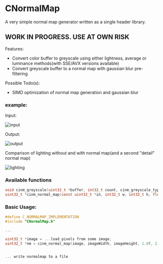 # CNormalMap
A very simple normal map generator written as a single header library.


 ## WORK IN PROGRESS. USE AT OWN RISK


Features:
 - Convert color buffer to greyscale using either lightness, average or luminance methods(with SSE/AVX versions available)
 - Convert greyscale buffer to a normal map with gaussian blur pre-filtering

Possible Todo(s):
 - SIMD optimization of normal map generation and gaussian blur

### example:

Input:

![input](https://imgur.com/Grx9Uvs.png) 

Output:

![output](https://i.imgur.com/m64imlB.png)

Comparison of lighting without and with normal map(and a second "detail" normal map)

![lighting](https://imgur.com/CIw2oFB.png)


### Available functions
```C
void cinm_greyscale(uint32_t *buffer, int32_t count, cinm_greyscale_type type);
uint32_t *cinm_normal_map(const uint32_t *in, int32_t w, int32_t h, float scale, float blurRadius, cinm_greyscale_type greyscaleType);
```

### Basic Usage:
```C
#define C_NORMALMAP_IMPLEMENTATION
#include "CNormalMap.h"

...

uint32_t *image = ...load pixels from some image;
uint32_t *nm = cinm_normal_map(image, imageWidth, imageHeight, 1.0f, 2.0f, cinm_greyscale_average); 


... write normalmap to a file

```


